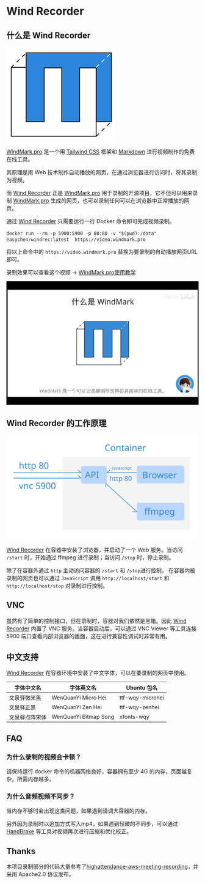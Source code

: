 # Wind Recorder

## 什么是 Wind Recorder

![](logo.svg) 


[WindMark.pro] 是一个用 [Tailwind CSS](https://tailwindcss.com/) 框架和 [Markdown](https://en.wikipedia.org/wiki/Markdown) 进行视频制作的免费在线工具。

其原理是用 Web 技术制作自动播放的网页，在通过浏览器进行访问时，将其录制为视频。

而 [Wind Recorder] 正是 [WindMark.pro] 用于录制的开源项目，它不但可以用来录制 [WindMark.pro] 生成的网页，也可以录制任何可以在浏览器中正常播放的网页。

通过 [Wind Recorder] 只需要运行一行 Docker 命令即可完成视频录制。

```docker
docker run --rm -p 5900:5900 -p 80:80 -v "$(pwd):/data" easychen/windrec:latest  https://video.windmark.pro
```

将以上命令中的 `https://video.windmark.pro` 替换为要录制的自动播放网页URL即可。

录制效果可以查看这个视频 → [WindMark.pro使用教学](https://www.bilibili.com/video/BV1sb4y167Mh/)

![](/video.cn.png)


## Wind Recorder 的工作原理

![](pic1.svg)

[Wind Recorder] 在容器中安装了浏览器，并启动了一个 Web 服务。当访问 `/start` 时，开始通过 ffmpeg 进行录制；当访问 `/stop` 时，停止录制。

除了在容器外通过 `http` 主动访问容器的 `/start` 和 `/stop`进行控制， 在容器内被录制的网页也可以通过 `JavaScript` 调用 `http://localhost/start` 和 `http://localhost/stop` 对录制进行控制。

## VNC 

虽然有了简单的控制接口，但在录制时，容器对我们依然是黑箱。因此 [Wind Recorder] 内置了 VNC 服务。当容器启动后，可以通过 VNC Viewer 等工具连接 5900 端口查看内部浏览器的画面，这在进行兼容性调试时非常有用。

## 中文支持

[Wind Recorder] 在容器环境中安装了中文字体，可以在要录制的网页中使用。


  字体中文名     |   字体英文名   |   Ubuntu  包名
| --- | --- |--- |
文泉驿微米黑   |         WenQuanYi Micro Hei         |   ttf-wqy-microhei
文泉驿正黑   |         WenQuanYi Zen Hei         |      ttf-wqy-zenhei         
文泉驿点阵宋体   |         WenQuanYi Bitmap Song |    xfonts-wqy

## FAQ

### 为什么录制的视频会卡顿？

请保持运行 docker 命令的机器网络良好，容器拥有至少 4G 的内存，页面越复杂，所需内存越多。

### 为什么音频视频不同步？

当内存不够时会出现这类问题，如果遇到请调大容器的内存。

另外因为录制时以追加方式写入mp4，如果遇到轻微的不同步，可以通过 [HandBrake](https://handbrake.fr/) 等工具对视频再次进行压缩和优化校正。

## Thanks

本项目录制部分的代码大量参考了[highattendance-aws-meeting-recording](https://github.com/banzai-io/highattendance-aws-meeting-recording)，并采用 Apache2.0 协议发布。

[WindMark.pro]: https://windmark.pro
[Wind Recorder]: https://github.com/easychen/windrecorder